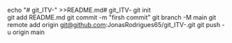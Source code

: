 echo "# git_ITV-" >>README.md# git_ITV-
git init    
git add README.md
git commit -m "firsh commit"
git branch -M main
git remote add origin git@github.com:JonasRodrigues65/git_ITV-.git
git push -u origin main